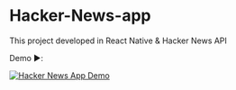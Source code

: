 # Hacker-News-app
This project developed in React Native &amp; Hacker News API

Demo ▶️:

[![Hacker News App Demo](http://img.youtube.com/vi/goOz0qnrVs0/0.jpg)](http://www.youtube.com/watch?v=goOz0qnrVs0 "Hacker News App Demo")

